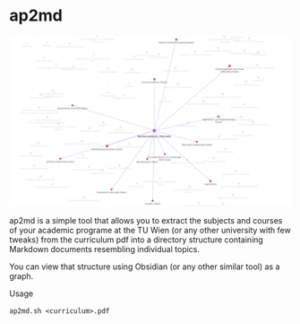 # ap2md

![](./img_obsidian_example.png "asdf")

ap2md is a simple tool that allows you to extract the subjects and courses of your 
academic programe at the TU Wien (or any other university with few tweaks) from the
curriculum pdf into a directory structure containing Markdown documents resembling 
individual topics.

You can view that structure using Obsidian (or any other similar tool) as a graph.

Usage

```
ap2md.sh <curriculum>.pdf
```